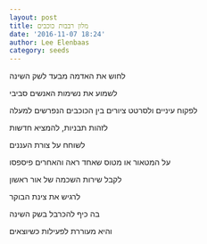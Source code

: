 ```yaml
---
layout: post
title: מלון רבבות כוכבים
date: '2016-11-07 18:24'
author: Lee Elenbaas
category: seeds
---
```


לחוש את האדמה מבעד לשק השינה

לשמוע את נשימות האנשים סביבי

לפקוח עיניים ולסרטט ציורים בין הכוכבים הנפרשים למעלה

לזהות תבניות, להמציא חדשות

לשוחח על צורת העננים

על המטאור או מטוס שאחד ראה והאחרים פיספסו

לקבל שירות השכמה של אור ראשון

לרגיש את צינת הבוקר

בה כיף להכרבל בשק השינה

והיא מעוררת לפעילות כשיוצאים
